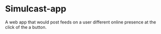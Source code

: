 # Simulcast-app
A web app that would post feeds on a user different online presence at the click of the a button.
